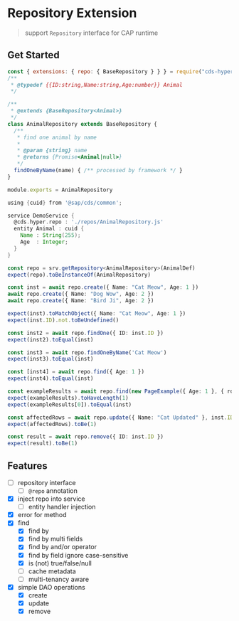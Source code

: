 # Repository Extension

> support `Repository` interface for CAP runtime


## Get Started

```js
const { extensions: { repo: { BaseRepository } } } = require("cds-hyper-app-service");
/**
 * @typedef {{ID:string,Name:string,Age:number}} Animal
 */

/**
 * @extends {BaseRepository<Animal>}
 */
class AnimalRepository extends BaseRepository {
  /**
   * find one animal by name
   * 
   * @param {string} name
   * @returns {Promise<Animal|null>}
   */
  findOneByName(name) { /** processed by framework */ }
}

module.exports = AnimalRepository
```

```groovy
using {cuid} from '@sap/cds/common';

service DemoService {
  @cds.hyper.repo : './repos/AnimalRepository.js'
  entity Animal : cuid {
    Name : String(255);
    Age  : Integer;
  }
}
```

```ts
const repo = srv.getRepository<AnimalRepository>(AnimalDef)
expect(repo).toBeInstanceOf(AnimalRepository)

const inst = await repo.create({ Name: "Cat Meow", Age: 1 })
await repo.create({ Name: "Dog Wow", Age: 2 })
await repo.create({ Name: "Bird Ji", Age: 2 })

expect(inst).toMatchObject({ Name: "Cat Meow", Age: 1 })
expect(inst.ID).not.toBeUndefined()

const inst2 = await repo.findOne({ ID: inst.ID })
expect(inst2).toEqual(inst)

const inst3 = await repo.findOneByName('Cat Meow')
expect(inst3).toEqual(inst)

const [inst4] = await repo.find({ Age: 1 })
expect(inst4).toEqual(inst)

const exampleResults = await repo.find(new PageExample({ Age: 1 }, { rows: 1 }))
expect(exampleResults).toHaveLength(1)
expect(exampleResults[0]).toEqual(inst)

const affectedRows = await repo.update({ Name: "Cat Updated" }, inst.ID)
expect(affectedRows).toBe(1)

const result = await repo.remove({ ID: inst.ID })
expect(result).toBe(1)
```

## Features


- [ ] repository interface
  - [ ] `@repo` annotation
- [x] inject repo into service
  - [ ] entity handler injection
- [x] error for method
- [x] find
  - [x] find by
  - [x] find by multi fields
  - [x] find by and/or operator 
  - [x] find by field ignore case-sensitive
  - [x] is (not) true/false/null
  - [ ] cache metadata
  - [ ] multi-tenancy aware
- [x] simple DAO operations
  - [x] create
  - [x] update
  - [x] remove

